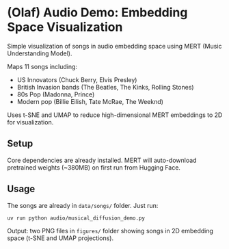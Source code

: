 # (Olaf) Audio Demo: Embedding Space Visualization

Simple visualization of songs in audio embedding space using MERT (Music Understanding Model).

Maps 11 songs including:

- US Innovators (Chuck Berry, Elvis Presley)
- British Invasion bands (The Beatles, The Kinks, Rolling Stones)
- 80s Pop (Madonna, Prince)
- Modern pop (Billie Eilish, Tate McRae, The Weeknd)

Uses t-SNE and UMAP to reduce high-dimensional MERT embeddings to 2D for visualization.

## Setup

Core dependencies are already installed. MERT will auto-download pretrained weights (~380MB) on first run from Hugging Face.

## Usage

The songs are already in `data/songs/` folder. Just run:

```bash
uv run python audio/musical_diffusion_demo.py
```

Output: two PNG files in `figures/` folder showing songs in 2D embedding space (t-SNE and UMAP projections).
